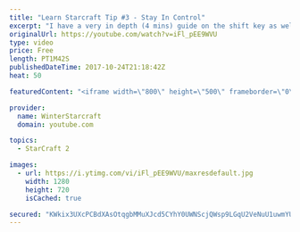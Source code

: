 ```yaml
---
title: "Learn Starcraft Tip #3 - Stay In Control"
excerpt: "I have a very in depth (4 mins) guide on the shift key as well here https://www.youtube.com/watch?v=7x9pHr544oY"
originalUrl: https://youtube.com/watch?v=iFl_pEE9WVU
type: video
price: Free
length: PT1M42S
publishedDateTime: 2017-10-24T21:18:42Z
heat: 50

featuredContent: "<iframe width=\"800\" height=\"500\" frameborder=\"0\" src=\"https://www.youtube.com/embed/iFl_pEE9WVU\" allow=\"accelerometer; autoplay; encrypted-media; gyroscope; picture-in-picture\" allowfullscreen></iframe>"

provider:
  name: WinterStarcraft
  domain: youtube.com

topics:
  - StarCraft 2

images:
  - url: https://i.ytimg.com/vi/iFl_pEE9WVU/maxresdefault.jpg
    width: 1280
    height: 720
    isCached: true

secured: "KWkix3UXcPCBdXAsOtqgbMMuXJcd5CYhY0UWNScjQWsp9LGqU2VeNuU1uwmYUynrAnsrl7tn60SDPIFWnj2R75AFvvsBuE4JxuVCLMxil/KtecJbuKJ6MwmfZM52BzGOFYr1JZX+6NoDi6Zeh2BSXiVVOJen7JFJTE/4RkhApydhNL+Nqb4jpLe9r6IFSfbTiufTutuWwdUo8MG02zLIVI888/4wrtTplHed7kNxoCjIdwwYZaniKJBsMBeDVbuDQrkWwhqQzkG4A6JpRkRJES2/LQ3AE1Ejw6xrPy16pU2O83jt59plflSXBkSZLJewexiK969d9kZmusvX+yDm6EXuIdh3w2MzCfb0vDm3OecvPPie6s1Qfm8d6gok53/mSdlZJEsADTE8kw0loHgypQ11u7K9dqCPtrBBQxFauEw=;KJVkIfqprQklJugtr6QyEw=="
---
```


